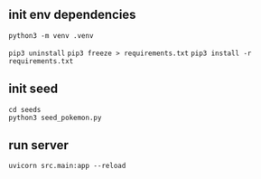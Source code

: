 ## init env dependencies
`python3 -m venv .venv`

`pip3 uninstall`
`pip3 freeze > requirements.txt`
`pip3 install -r requirements.txt`

## init seed
```
cd seeds
python3 seed_pokemon.py
```

## run server
`uvicorn src.main:app --reload`
